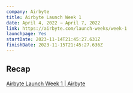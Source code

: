 ```yaml
---
company: Airbyte
title: Airbyte Launch Week 1
date: April 4, 2022 → April 7, 2022
link: https://airbyte.com/launch-weeks/week-1
launchpage: Yes
startDate: 2023-11-14T21:45:27.631Z
finishDate: 2023-11-15T21:45:27.636Z
---
```

## Recap
[Airbyte Launch Week 1 | Airbyte](https://airbyte.com/launch-weeks/week-1)